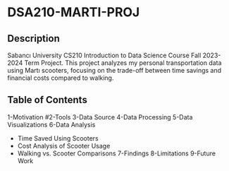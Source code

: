 # DSA210-MARTI-PROJ

## Description

Sabancı University CS210 Introduction to Data Science Course Fall 2023-2024 Term Project.
This project analyzes my personal transportation data using Martı scooters, focusing on the trade-off between time savings and financial costs compared to walking.

## Table of Contents
1-Motivation
#2-Tools
3-Data Source
4-Data Processing
5-Data Visualizations
6-Data Analysis
  * Time Saved Using Scooters
  * Cost Analysis of Scooter Usage
  * Walking vs. Scooter Comparisons
7-Findings
8-Limitations
9-Future Work
